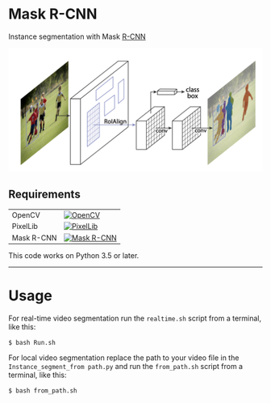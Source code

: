 # Mask R-CNN
Instance segmentation with Mask [R-CNN](https://arxiv.org/pdf/1703.06870v3.pdf)
<p align="center">
<img width="700"  src="framework.png"/> 
</p>




## Requirements

<table>
<tr>
  <td>OpenCV</td>
  <td>
    <a href="https://pypi.org/project/opencv-python/">
    <img src="https://img.shields.io/badge/OpenCV-4.5.4.58-red" alt="OpenCV" />
    </a>
  </td>
</tr>
<tr>
  <td>PixelLib</td>
  <td>
    <a href="https://pixellib.readthedocs.io/en/stable/">
    <img src="https://img.shields.io/badge/PixelLib-3.5--3.7-green" alt="PixelLib" />
    </a>
  </td>
</tr>
  <tr>
  <td>Mask R-CNN</td>
  <td>
    <a href="https://github.com/matterport/Mask_RCNN/releases/tag/v2.0">
    <img src="https://img.shields.io/badge/Mask%20R--CNN-2.0-yellow" alt="Mask R-CNN" />
    </a>
  </td>
</tr>
</table>

This code  works on Python 3.5 or later.

* * *
# Usage

For real-time video segmentation run the `realtime.sh` script from a terminal, like this:
```
$ bash Run.sh
```
For local video segmentation replace the path to your video file in the `Instance_segment_from path.py` and run the `from_path.sh` script from a terminal, like this:
```
$ bash from_path.sh
```
